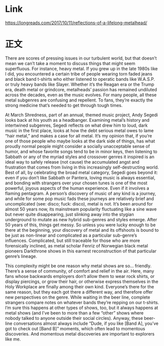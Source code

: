 
# Link 
https://longreads.com/2017/10/11/reflections-of-a-lifelong-metalhead/

# 正文

There are scores of pressing issues in our turbulent world, but that doesn’t mean we can’t take a moment to discuss things that might seem superfluous. For instance, heavy metal. If you grew up in the late 1980s like I did, you encountered a certain tribe of people wearing torn faded jeans and black band t-shirts who either listened to operatic bands like W.A.S.P. or truly heavy bands like Slayer. Whether it’s the Reagan era or the Trump era, death metal or grindcore, metalheads’ passion has remained undiluted across the decades, even as the music evolves. For many people, all these metal subgenres are confusing and repellent. To fans, they’re exactly the strong medicine that’s needed to get through tough times.

At March Shredness, part of an annual, themed music project, Andy Segedi looks back at his youth as a headbanger. Examining metal’s history and intertwined subgenres, Segedi reflects on what drew him to loud, dark music in the first place, looks at how the debt serious metal owes to lame “hair metal,” and makes a case for all metal.
It’s my opinion that, if you’re one of those people who maybe looks at the dark side of things, has what proudly normal people might consider a socially unacceptable sense of humor, and whose favorite songs tend to be in minor keys, then listening to Sabbath or any of the myriad styles and crossover genres it inspired is an ideal way to safely release (not cause) the accumulated angst and frustration that comes from living in this increasingly self-destructing world.
Best of all, by celebrating the broad metal category, Segedi goes beyond it: even if you don’t like Sabbath or Pantera, loving music is always essential, and bonding with strangers over your chosen tunes is one of the most powerful, joyous aspects of the human experience. Even if it involves a flaming pentagram.
A person’s discovery of music of any kind is a journey, and while for some pop music fads these journeys are relatively brief and uncomplicated (see: disco; fuck: disco), metal is not. It’s been around for almost 50 years now, its mainstream popularity fluctuating like a sine wave but never quite disappearing, just slinking away into the stygian underground to mutate as new hybrid sub-genres and styles emerge. After 50 years of this, things get messy. So unless you were lucky enough to be there at the beginning, your discovery of metal and its offshoots is bound to be just as non-linear and complicated as a particular sub-genre’s influences. Complicated, but still traceable for those who are more forensically inclined, as metal scholar Fenriz of Norwegian black metal pioneers Darkthrone shows in this earnest reconstruction of that particular genre’s lineage.

This complexity might be one reason why metal shows are so… friendly. There’s a sense of community, of comfort and relief in the air. Here, many fans whose backwards employers don’t allow them to wear rock shirts, or display piercings, or grow their hair, or otherwise express themselves in the Holy Workplace are finally among their own kind. Everyone’s there for the same reason, but they each got there a different way, and therefore offer new perspectives on the genre. While waiting in the beer line, complete strangers compare notes on whatever bands they’re repping on our t-shirts. I’m sure this happens at other types of shows, too, but it always happens at metal shows (and I’ve been to more than a few “other” shows where nobody talked to anyone outside their social circles). Anyway, these beer-line conversations almost always include “Dude, if you like [Band A], you’ve got to check out [Band B]” moments, which often lead to momentous discoveries. And momentous metal discoveries are important to explorers like me.
